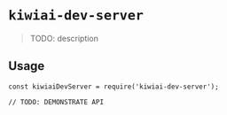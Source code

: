 # `kiwiai-dev-server`

> TODO: description

## Usage

```
const kiwiaiDevServer = require('kiwiai-dev-server');

// TODO: DEMONSTRATE API
```
